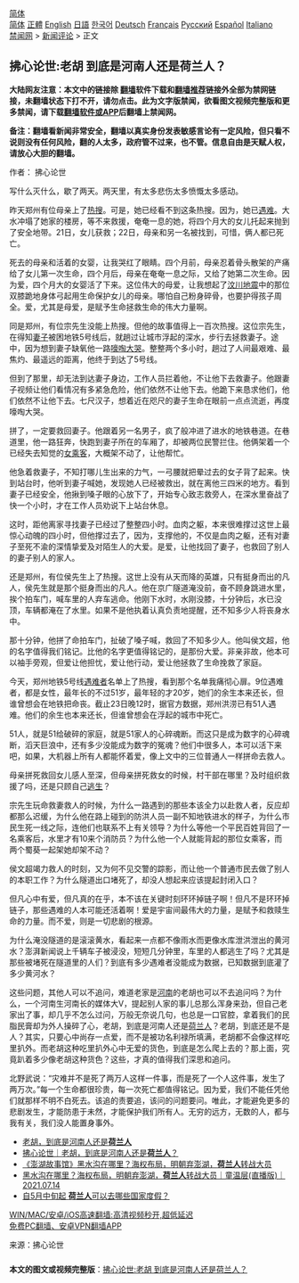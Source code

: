  <!-- 面包屑导航 --> <div class="breadcrumb"><!-- GTranslate: https://gtranslate.io/ -->  <div class="switcher notranslate">  <div class="selected">  <a href="#" onclick="return false;"> 简体</a>  </div>  <div class="option">  <a href="https://www.bannedbook.org" onclick="doGTranslate('zh-CN|zh-CN');jQuery('div.switcher div.selected a').html(jQuery(this).html());return false;" title="简体中文" class="nturl selected"> 简体</a>  <a href="https://www.bannedbook.org/zh-tw/" onclick="doGTranslate('zh-CN|zh-TW');jQuery('div.switcher div.selected a').html(jQuery(this).html());return false;" title="繁體中文" class="nturl"> 正體</a>  <a href="https://www.bannedbook.org/en/" onclick="doGTranslate('zh-CN|en');jQuery('div.switcher div.selected a').html(jQuery(this).html());return false;" title="English" class="nturl"> English</a>  <a href="https://www.bannedbook.org/ja/" onclick="doGTranslate('zh-CN|ja');jQuery('div.switcher div.selected a').html(jQuery(this).html());return false;" title="日本語" class="nturl"> 日語</a>  <a href="https://www.bannedbook.org/ko/" onclick="doGTranslate('zh-CN|ko');jQuery('div.switcher div.selected a').html(jQuery(this).html());return false;" title="한국어" class="nturl"> 한국어</a>  <a href="https://www.bannedbook.org/de/" onclick="doGTranslate('zh-CN|de');jQuery('div.switcher div.selected a').html(jQuery(this).html());return false;" title="Deutsch" class="nturl"> Deutsch</a>  <a href="https://www.bannedbook.org/fr/" onclick="doGTranslate('zh-CN|fr');jQuery('div.switcher div.selected a').html(jQuery(this).html());return false;" title="Français" class="nturl"> Français</a>  <a href="https://www.bannedbook.org/ru/" onclick="doGTranslate('zh-CN|ru');jQuery('div.switcher div.selected a').html(jQuery(this).html());return false;" title="Русский" class="nturl"> Русский</a>  <a href="https://www.bannedbook.org/es/" onclick="doGTranslate('zh-CN|es');jQuery('div.switcher div.selected a').html(jQuery(this).html());return false;" title="Español" class="nturl"> Español</a>  <a href="https://www.bannedbook.org/it/" onclick="doGTranslate('zh-CN|it');jQuery('div.switcher div.selected a').html(jQuery(this).html());return false;" title="Italiano" class="nturl"> Italiano</a>  </div>  </div>      <div class='breadcrumb-sub'><!-- Breadcrumb NavXT 6.3.0 --> <a href="https://www.bannedbook.org/" class="home">禁闻网</a> &gt; <a href="https://www.bannedbook.org/bnews/comments/" class="category">新闻评论</a> &gt; 正文</div></div><h2>拂心论世:老胡 到底是河南人还是荷兰人？</h2> <p class="notice"><b>大陆网友注意：本文中的链接除 <a href="https://github.com/bannedbook/fanqiang" >翻墙</a>软件下载和<a href="https://github.com/killgcd/justmysocks/blob/master/README.md">翻墙推荐</a>链接外全部为禁网链接，未翻墙状态下打不开，请勿点击。此为文字版禁闻，欲看图文视频完整版和更多禁闻，请下载<a href="https://github.com/bannedbook/fanqiang">翻墙软件或APP</a>后翻墙上禁闻网。</p><p>备注：翻墙看新闻非常安全，翻墙以真实身份发表敏感言论有一定风险，但只看不说则没有任何风险，翻的人太多，政府管不过来，也不管。信息自由是天赋人权，请放心大胆的翻墙。</b></p>  <div class="entry"> <p>作者： 拂心论世</p> <p>写什么灭什么，歇了两天。两天里，有太多悲伤太多愤慨太多感动。</p> <p>昨天郑州有位母亲上了<a href="https://www.bannedbook.org/bnews/tag/%E7%83%AD%E6%90%9C/" class="st_tag internal_tag" rel="tag" title="标签 热搜 下的日志">热搜</a>。可是，她已经看不到这条热搜。因为，她已<a href="https://www.bannedbook.org/bnews/tag/%E9%81%87%E9%9A%BE/" class="st_tag internal_tag" rel="tag" title="标签 遇难 下的日志">遇难</a>。大水冲塌了她家的楼房，等不来救援，奄奄一息的她，将四个月大的女儿托起来抛到了安全地带。21日，女儿获救；22日，母亲和另一名被找到，可惜，俩人都已死亡。</p> <p>死去的母亲和活着的女婴，让我哭红了眼睛。四个月前，母亲忍着骨头散架的产痛给了女儿第一次生命，四个月后，母亲在奄奄一息之际，又给了她第二次生命。因为爱，四个月大的女婴活了下来。这位伟大的母爱，让我想起了<span class='wp_keywordlink'><a href="https://www.bannedbook.org/forum11/topic347.html" title="四川地震一些华人兴高采烈？" target="_blank">汶川地震</a></span>中的那位双膝跪地身体弓起用生命保护女儿的母亲。哪怕自己粉身碎骨，也要护得孩子周全。爱，尤其是母爱，是赋予生命拯救生命的伟大力量啊。</p> <p>同是郑州，有位宗先生没能上热搜。但他的故事值得上一百次热搜。这位宗先生，在得知<a href="https://www.bannedbook.org/bnews/tag/%e5%a6%bb%e5%ad%90/" class="st_tag internal_tag" rel="tag" title="标签 妻子 下的日志">妻子</a>被困地铁5号线后，就趟过让城市浮起的深水，步行去拯救妻子。途中，因为想到妻子缺氧他一路<a href="https://www.bannedbook.org/bnews/tag/%E5%9A%8E%E5%95%95%E5%A4%A7%E5%93%AD/" class="st_tag internal_tag" rel="tag" title="标签 嚎啕大哭 下的日志">嚎啕大哭</a>。整整两个多小时，趟过了人间最艰难、最焦灼、最遥远的距离，他终于到达了5号线。</p>  <p>但到了那里，却无法到达妻子身边，工作人员拦着他，不让他下去救妻子。他跟妻子视频让他们看情况有多紧急危险，他们依然不让他下去。他跪下来恳求他们，他们依然不让他下去。七尺汉子，想着近在咫尺的妻子生命在眼前一点点流逝，再度嚎啕大哭。</p> <p>拼了，一定要救回妻子。他跟着另一名男子，疯了般冲进了进水的地铁巷道。在巷道里，他一路狂奔，快跑到妻子所在的车厢了，却被两位民警拦住。他俩架着一个已经失去知觉的<a href="https://www.bannedbook.org/bnews/tag/%E5%A5%B3%E4%B9%98%E5%AE%A2/" class="st_tag internal_tag" rel="tag" title="标签 女乘客 下的日志">女乘客</a>，大概架不动了，让他帮忙。</p> <p>他急着救妻子，不知打哪儿生出来的力气，一弓腰就把晕过去的女子背了起来。快到站台时，他听到妻子喊她，发现她人已经被救出，就在离他三四米的地方。看到妻子已经安全，他揪到嗓子眼的心放下了，开始专心致志救旁人，在深水里奋战了快一个小时，才在工作人员劝说下上站台休息。</p> <p>这时，距他离家寻找妻子已经过了整整四小时。血肉之躯，本来很难撑过这世上最惊心动魄的四小时，但他撑过去了，因为，支撑他的，不仅是血肉之躯，还有对妻子至死不渝的深情挚爱及对陌生人的大爱。是爱，让他找回了妻子，也救回了别人的妻子别人的家人。</p> <p>还是郑州，有位侯先生上了热搜。这世上没有从天而降的英雄，只有挺身而出的凡人，侯先生就是那个挺身而出的凡人。他在京广隧道淹没前，奋不顾身跳进水里，挨个拍车门，喊车里的人弃车逃命。他刚下水时，水刚没膝，十分钟后，水已没顶，车辆都淹在了水里。如果不是他执着认真负责地提醒，还不知多少人将丧身水中。</p>  <p>那十分钟，他拼了命拍车门，扯破了嗓子喊，救回了不知多少人。他叫侯文超，他的名字值得我们铭记。比他的名字更值得铭记的，是那份大爱。非亲非故，他本可以袖手旁观，但爱让他担忧，爱让他行动，爱让他拯救了生命挽救了家庭。</p> <p>今天，郑州地铁5号线<a href="https://www.bannedbook.org/bnews/tag/%E9%81%87%E9%9A%BE%E8%80%85/" class="st_tag internal_tag" rel="tag" title="标签 遇难者 下的日志">遇难者</a>名单上了热搜，看到那个名单我痛彻心扉。9位遇难者，都是女性，最年长的不过51岁，最年轻的才20岁，她们的余生本来还长，但谁曾想会在地铁把命丧。截止23日晚12时，据官方数据，郑州洪涝已有51人遇难。他们的余生也本来还长，但谁曾想会在浮起的城市中死亡。</p> <p>51人，就是51给破碎的家庭，就是51家人的心碎魂断。而这只是成为数字的心碎魂断，滔天巨浪中，还有多少没能成为数字的冤魂？他们中很多人，本可以活下来吧，如果，大机器上所有人都能怀着爱，像上文中的三位普通人一样拼命去救人。</p> <p>母亲拼死救回女儿感人至深，但母亲拼死救女的时候，村干部在哪里？及时组织救援了吗，还是只顾自己<span class='wp_keywordlink'><a href="https://www.bannedbook.org/forum5/topic38.html" title="劫难逃生有秘诀" target="_blank">逃生</a></span>？</p> <p>宗先生玩命救妻救人的时候，为什么一路遇到的那些本该全力以赴救人者，反应却都那么迟缓，为什么他在路上碰到的防洪人员一副不知地铁进水的样子，为什么市民生死一线之际，连他们也联系不上有关领导？为什么等他一个平民百姓背回了一名乘客后，水里才有10来个消防员？为什么他一个人就能背起的那位女乘客，而两个蜀葵一起架她却架不动？</p>  <p>侯文超竭力救人的时刻，又为何不见交警的踪影，而让他一个普通市民去做了别人的本职工作？为什么隧道出口堵死了，却没人想起来应该提起封闭入口？</p> <p>但凡心中有爱，但凡真的在乎，本不该在关键时刻环环掉链子啊！但凡不是环环掉链子，那些遇难的人本可能还活着啊！爱是宇宙间最伟大的力量，是赋予和救赎生命的力量。而不爱，则是一切悲剧的根源。</p> <p>为什么淹没隧道的是滚滚黄水，看起来一点都不像雨水而更像水库泄洪泄出的黄河水？澎湃新闻说上千辆车子被浸没，短短几分钟里，车里的人都逃生了吗？尤其是那些被堵死在隧道里的人们？到底有多少遇难者没能成为数据，已知数据到底灌了多少黄河水？</p> <p>这些问题，其他人可以不追问，难道老家是<a href="https://www.bannedbook.org/bnews/tag/%e6%b2%b3%e5%8d%97/" class="st_tag internal_tag" rel="tag" title="标签 河南 下的日志">河南</a>的老胡也可以不去追问吗？为什么，一个河南生河南长的媒体大V，提起别人家的事儿总那么浑身来劲，但自己老家出了事，却几乎不怎么过问，万般无奈说几句，也总是一口官腔，拿着我们的民脂民膏却为外人操碎了心，老胡，到底是河南人还是<a href="https://www.bannedbook.org/bnews/tag/%E8%8D%B7%E5%85%B0%E4%BA%BA/" class="st_tag internal_tag" rel="tag" title="标签 荷兰人 下的日志">荷兰人</a>？老胡，到底还是不是人？其实，只要心中尚存一点爱，而不是被功名利禄所填满，老胡都不会像这样吃里扒外。而老胡这种吃里扒外心中无爱的货色，到底是怎么爬上去的？那上面，究竟趴着多少像老胡这种货色？这些，才真的值得我们深思和追问。</p> <p>北野武说：“灾难并不是死了两万人这样一件事，而是死了一个人这件事，发生了两万次。”每一个生命都很珍贵，每一次死亡都值得铭记。因为爱，我们不能任凭他们就那样不明不白死去。该追的责要追，该问的问题要问。唯此，才能避免更多的悲剧发生，才能防患于未然，才能保护我们所有人。无穷的远方，无数的人，都与我有关，我们没人能置身事外。</p>  <ul class='op-related-articles' title='相关阅读'> <li><a href='https://www.bannedbook.org/bnews/ssgc/20210724/1593516.html' target='_blank'>老胡，到底是河南人还是<b>荷兰人</b></a></li> <li><a href='https://www.bannedbook.org/bnews/baitai/20210724/1593502.html' target='_blank'>拂心论世｜老胡，到底是河南人还是<b>荷兰人</b>？</a></li> <li><a href='https://www.bannedbook.org/bnews/taiwannews/20210715/1587510.html' target='_blank'>《澎湖故事馆》黑水沟在哪里？海权布局，明朝弃澎湖，<b>荷兰人</b>转战大员</a></li> <li><a href='https://www.bannedbook.org/bnews/taiwannews/20210714/1586939.html' target='_blank'>黑水沟在哪里？海权布局，明朝弃澎湖，<b>荷兰人</b>转战大员｜童温层(直播版)｜2021.07.14</a></li> <li><a href='https://www.bannedbook.org/bnews/comments/20210518/1548569.html' target='_blank'>自5月中旬起 <b>荷兰人</b>可以去哪些国家度假？</a></li> </ul> <p class="texttj"> <a href="https://github.com/bannedbook/fanqiang/wiki/V2ray%E6%9C%BA%E5%9C%BA" target="_blank">WIN/MAC/安卓/iOS高速翻墙:高清视频秒开,超低延迟</a><br/> <a href="https://github.com/bannedbook/fanqiang/wiki/%E7%A6%81%E9%97%BB%E7%BD%91%E5%AE%89%E5%8D%93%E7%BF%BB%E5%A2%99%E6%96%B0%E9%97%BBAPP" target="_blank">免费PC翻墙、安卓VPN翻墙APP</a></p><p> 来源：拂心论世 </p><a name='sharetosocial'></a>  <div style="margin-bottom:5px;padding-bottom:5px;clear:both"> <div id="archive-pix-1" class="banner-ads"> <!-- AuctionX Display platform tag START --> <div id="26318x728x90x621x_ADSLOT2" clicktrack="%%CLICK_URL_ESC%%"></div> <!-- AuctionX Display platform tag END --> </div> <div id="archive-pix-2" class="banner-ads"> <!-- AuctionX Display platform tag START --> <div id="26315x300x250x621x_ADSLOT2" clicktrack="%%CLICK_URL_ESC%%"></div> <!-- AuctionX Display platform tag END --> </div> </div>  <div id="archive-pix-1" class="banner-ads"> <!-- AuctionX Display platform tag START --> <div id="26318x728x90x621x_ADSLOT3" clicktrack="%%CLICK_URL_ESC%%"></div> <!-- AuctionX Display platform tag END --> </div> <div><b>本文的图文或视频完整版</b>：<a href='https://www.bannedbook.org/bnews/comments/20210725/1593701.html'>拂心论世:老胡 到底是河南人还是荷兰人？</a></div>  </div><!--END ENTRY--> 